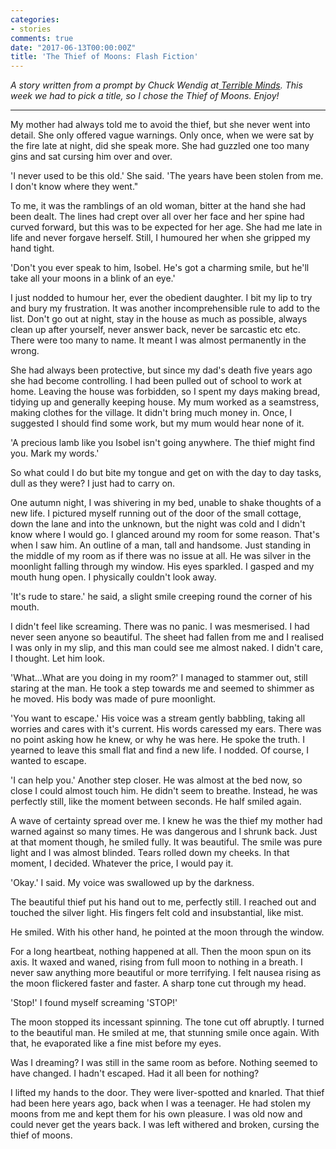 ```yaml
---
categories:
- stories
comments: true
date: "2017-06-13T00:00:00Z"
title: 'The Thief of Moons: Flash Fiction'
---
```

  
*A story written from a prompt by Chuck Wendig at<a href="http://terribleminds.com/ramble/2017/06/09/flash-fiction-challenge-ten-random-titles/"> Terrible Minds</a>. This week we had to pick a title, so I chose the Thief of Moons. Enjoy!*  

<hr />  

My mother had always told me to avoid the thief, but she never went into detail. She only offered vague warnings. Only once, when we were sat by the fire late at night, did she speak more. She had guzzled one too many gins and sat cursing him over and over.  

'I never used to be this old.' She said. 'The years have been stolen from me. I don't know where they went."  

To me, it was the ramblings of an old woman, bitter at the hand she had been dealt. The lines had crept over all over her face and her spine had curved forward, but this was to be expected for her age. She had me late in life and never forgave herself. Still, I humoured her when she gripped my hand tight.  

'Don't you ever speak to him, Isobel. He's got a charming smile, but he'll take all your moons in a blink of an eye.'  

I just nodded to humour her, ever the obedient daughter. I bit my lip to try and bury my frustration. It was another incomprehensible rule to add to the list. Don't go out at night, stay in the house as much as possible, always clean up after yourself, never answer back, never be sarcastic etc etc. There were too many to name. It meant I was almost permanently in the wrong.  

She had always been protective, but since my dad's death five years ago she had become controlling. I had been pulled out of school to work at home. Leaving the house was forbidden, so I spent my days making bread, tidying up and generally keeping house. My mum worked as a seamstress, making clothes for the village. It didn't bring much money in. Once, I suggested I should find some work, but my mum would hear none of it.  

'A precious lamb like you Isobel isn't going anywhere. The thief might find you. Mark my words.'  

So what could I do but bite my tongue and get on with the day to day tasks, dull as they were? I just had to carry on.  

One autumn night, I was shivering in my bed, unable to shake thoughts of a new life. I pictured myself running out of the door of the small cottage, down the lane and into the unknown, but the night was cold and I didn't know where I would go. I glanced around my room for some reason. That's when I saw him. An outline of a man, tall and handsome. Just standing in the middle of my room as if there was no issue at all. He was silver in the moonlight falling through my window. His eyes sparkled. I gasped and my mouth hung open. I physically couldn't look away.  

'It's rude to stare.' he said, a slight smile creeping round the corner of his mouth.  

I didn't feel like screaming. There was no panic. I was mesmerised. I had never seen anyone so beautiful. The sheet had fallen from me and I realised I was only in my slip, and this man could see me almost naked. I didn't care, I thought. Let him look.  

'What...What are you doing in my room?' I managed to stammer out, still staring at the man. He took a step towards me and seemed to shimmer as he moved. His body was made of pure moonlight.  

'You want to escape.' His voice was a stream gently babbling, taking all worries and cares with it's current. His words caressed my ears. There was no point asking how he knew, or why he was here. He spoke the truth. I yearned to leave this small flat and find a new life. I nodded. Of course, I wanted to escape.  

'I can help you.' Another step closer. He was almost at the bed now, so close I could almost touch him. He didn't seem to breathe. Instead, he was perfectly still, like the moment between seconds. He half smiled again.  

A wave of certainty spread over me. I knew he was the thief my mother had warned against so many times. He was dangerous and I shrunk back. Just at that moment though, he smiled fully. It was beautiful. The smile was pure light and I was almost blinded. Tears rolled down my cheeks. In that moment, I decided. Whatever the price, I would pay it.  

'Okay.' I said. My voice was swallowed up by the darkness.  

The beautiful thief put his hand out to me, perfectly still. I reached out and touched the silver light. His fingers felt cold and insubstantial, like mist.  

He smiled. With his other hand, he pointed at the moon through the window.  

For a long heartbeat, nothing happened at all. Then the moon spun on its axis. It waxed and waned, rising from full moon to nothing in a breath. I never saw anything more beautiful or more terrifying. I felt nausea rising as the moon flickered faster and faster. A sharp tone cut through my head.  

'Stop!' I found myself screaming 'STOP!'  

The moon stopped its incessant spinning. The tone cut off abruptly. I turned to the beautiful man. He smiled at me, that stunning smile once again. With that, he evaporated like a fine mist before my eyes.  

Was I dreaming? I was still in the same room as before. Nothing seemed to have changed. I hadn't escaped. Had it all been for nothing?  

I lifted my hands to the door. They were liver-spotted and knarled. That thief had been here years ago, back when I was a teenager. He had stolen my moons from me and kept them for his own pleasure. I was old now and could never get the years back. I was left withered and broken, cursing the thief of moons.  
